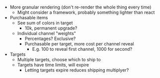 * More granular rendering (don't re-render the whole thing every time)
  * Might consider a framework, probably something lighter than react
* Purchasable items
  * See sum of colors in target
    * 10k, permanent upgrade?
  * Individual channel "weights"
    * Percentages? Exclusive?
    * Purchasable per target, more cost per channel reveal
      * E.g. 100 to reveal first channel, 1000 for second?
* Targets
  * Multiple targets, choose which to ship to
  * Targets have time limits, will expire
    * Letting targets expire reduces shipping multiplyer?
